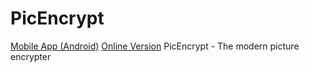 # PicEncrypt
[Mobile App (Android)](http://github.com/goldsudo/picencryptapp)
[Online Version](https://picencrypt.github.io)
PicEncrypt - The modern picture encrypter

<!--
**picencrypt/picencrypt** is a ✨ _special_ ✨ repository because its `README.md` (this file) appears on your GitHub profile.


